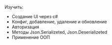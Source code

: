 Изучить:
- Создание UI через c#
- Конфиг, добавление, удаление и обновление
- Авторизация
- Методы Json.Serializeted, Json.Deserializeted
- Применение ООП
